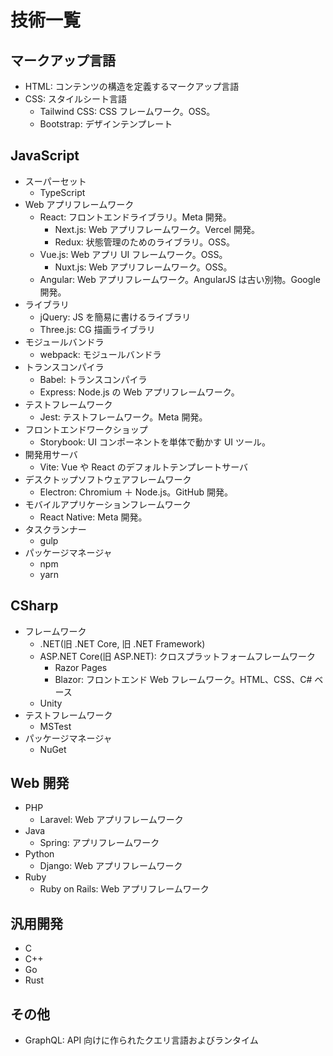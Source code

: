 # 技術一覧

## マークアップ言語

- HTML: コンテンツの構造を定義するマークアップ言語
- CSS: スタイルシート言語
  - Tailwind CSS: CSS フレームワーク。OSS。
  - Bootstrap: デザインテンプレート

## JavaScript

- スーパーセット
  - TypeScript
- Web アプリフレームワーク
  - React: フロントエンドライブラリ。Meta 開発。
    - Next.js: Web アプリフレームワーク。Vercel 開発。
    - Redux: 状態管理のためのライブラリ。OSS。
  - Vue.js: Web アプリ UI フレームワーク。OSS。
    - Nuxt.js: Web アプリフレームワーク。OSS。
  - Angular: Web アプリフレームワーク。AngularJS は古い別物。Google 開発。
- ライブラリ
  - jQuery: JS を簡易に書けるライブラリ
  - Three.js: CG 描画ライブラリ
- モジュールバンドラ
  - webpack: モジュールバンドラ
- トランスコンパイラ
  - Babel: トランスコンパイラ
  - Express: Node.js の Web アプリフレームワーク。
- テストフレームワーク
  - Jest: テストフレームワーク。Meta 開発。
- フロントエンドワークショップ
  - Storybook: UI コンポーネントを単体で動かす UI ツール。
- 開発用サーバ
  - Vite: Vue や React のデフォルトテンプレートサーバ
- デスクトップソフトウェアフレームワーク
  - Electron: Chromium ＋ Node.js。GitHub 開発。
- モバイルアプリケーションフレームワーク
  - React Native: Meta 開発。
- タスクランナー
  - gulp
- パッケージマネージャ
  - npm
  - yarn

## CSharp

- フレームワーク
  - .NET(旧 .NET Core, 旧 .NET Framework)
  - ASP.NET Core(旧 ASP.NET): クロスプラットフォームフレームワーク
    - Razor Pages
    - Blazor: フロントエンド Web フレームワーク。HTML、CSS、C# ベース
  - Unity
- テストフレームワーク
  - MSTest
- パッケージマネージャ
  - NuGet

## Web 開発

- PHP
  - Laravel: Web アプリフレームワーク
- Java
  - Spring: アプリフレームワーク
- Python
  - Django: Web アプリフレームワーク
- Ruby
  - Ruby on Rails: Web アプリフレームワーク

## 汎用開発

- C
- C++
- Go
- Rust

## その他

- GraphQL: API 向けに作られたクエリ言語およびランタイム
